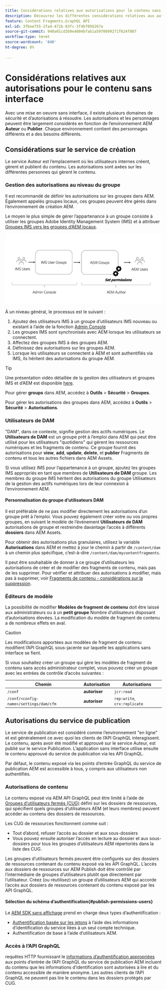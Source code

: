 ```yaml
---
title: Considérations relatives aux autorisations pour le contenu sans interface
description: Découvrez les différentes considérations relatives aux autorisations et aux listes de contrôle d’accès pour une mise en oeuvre sans interface avec Adobe Experience Manager. Découvrez les différentes personnes et les niveaux d’autorisation potentiels nécessaires pour les environnements de création et de publication.
feature: Content Fragments,GraphQL API
exl-id: 3fbee755-2fa4-471b-83fc-3f4bf056267a
source-git-commit: 940a01cd3b9e4804bfab1a5970699271f624f087
workflow-type: tm+mt
source-wordcount: '840'
ht-degree: 0%

---
```


# Considérations relatives aux autorisations pour le contenu sans interface

Avec une mise en oeuvre sans interface, il existe plusieurs domaines de sécurité et d’autorisations à résoudre. Les autorisations et les personnages peuvent être largement considérés en fonction de l’environnement AEM **Auteur** ou **Publier**. Chaque environnement contient des personnages différents et a des besoins différents.

## Considérations sur le service de création

Le service Auteur est l’emplacement où les utilisateurs internes créent, gèrent et publient du contenu. Les autorisations sont axées sur les différentes personnes qui gèrent le contenu.

### Gestion des autorisations au niveau du groupe

Il est recommandé de définir les autorisations sur les groupes dans AEM. Également appelés groupes locaux, ces groupes peuvent être gérés dans l’environnement de création AEM.

Le moyen le plus simple de gérer l’appartenance à un groupe consiste à utiliser les groupes Adobe Identity Management System (IMS) et à attribuer [Groupes IMS vers les groupes d’AEM locaux](https://experienceleague.adobe.com/docs/experience-manager-cloud-service/content/security/ims-support.html?lang=en#managing-permissions-in-aem).

![Flux d’autorisation Admin Console](assets/admin-console-aem-group-permissions.png)

À un niveau général, le processus est le suivant :

1. Ajoutez des utilisateurs IMS à un groupe d’utilisateurs IMS nouveau ou existant à l’aide de la fonction [Admin Console](https://adminconsole.adobe.com/)
1. Les groupes IMS sont synchronisés avec AEM lorsque les utilisateurs se connectent.
1. Affectez des groupes IMS à des groupes AEM.
1. Définissez des autorisations sur les groupes AEM.
1. Lorsque les utilisateurs se connectent à AEM et sont authentifiés via IMS, ils héritent des autorisations du groupe AEM.

>[!TIP]
>
> Une présentation vidéo détaillée de la gestion des utilisateurs et groupes IMS et d’AEM est disponible [here](https://experienceleague.adobe.com/docs/experience-manager-learn/cloud-service/accessing/overview.html).

Pour gérer **groups** dans AEM, accédez à **Outils** > **Sécurité** > **Groupes**.

Pour gérer les autorisations des groupes dans AEM, accédez à **Outils** > **Sécurité** > **Autorisations**.

### Utilisateurs de DAM

&quot;DAM&quot;, dans ce contexte, signifie gestion des actifs numériques. Le **Utilisateurs de DAM** est un groupe prêt à l’emploi dans AEM qui peut être utilisé pour les utilisateurs &quot;quotidiens&quot; qui gèrent les ressources numériques et les fragments de contenu. Ce groupe fournit des autorisations pour **view**, **add**, **update**, **delete**, et **publier** Fragments de contenu et tous les autres fichiers dans AEM Assets.

Si vous utilisez IMS pour l’appartenance à un groupe, ajoutez les groupes IMS appropriés en tant que membres de **Utilisateurs de DAM** groupe. Les membres du groupe IMS héritent des autorisations du groupe Utilisateurs de la gestion des actifs numériques lors de leur connexion à l’environnement AEM.

#### Personnalisation du groupe d’utilisateurs DAM

Il est préférable de ne pas modifier directement les autorisations d’un groupe prêt à l’emploi. Vous pouvez également créer votre ou vos propres groupes, en suivant le modèle de l’événement **Utilisateurs de DAM** autorisations de groupe et restreindre davantage l’accès à différents **dossiers** dans AEM Assets.

Pour obtenir des autorisations plus granulaires, utilisez la variable **Autorisations** dans AEM et mettez à jour le chemin à partir de `/content/dam` à un chemin plus spécifique, c’est-à-dire `/content/dam/mycontentfragments`.

Il peut être souhaitable de donner à ce groupe d’utilisateurs les autorisations de créer et de modifier des fragments de contenu, mais pas de les supprimer. Pour vérifier et attribuer des autorisations à modifier, mais pas à supprimer, voir [Fragments de contenu - considérations sur la suppression](/help/assets/content-fragments/content-fragments-delete.md).

### Éditeurs de modèle

La possibilité de modifier **Modèles de fragment de contenu** doit être laissé aux administrateurs ou à un **petit groupe** Nombre d’utilisateurs disposant d’autorisations élevées. La modification du modèle de fragment de contenu a de nombreux effets en aval.

>[!CAUTION]
>
>Les modifications apportées aux modèles de fragment de contenu modifient l’API GraphQL sous-jacente sur laquelle les applications sans interface se fient.

Si vous souhaitez créer un groupe qui gère les modèles de fragment de contenu sans accès administrateur complet, vous pouvez créer un groupe avec les entrées de contrôle d’accès suivantes :

| Chemin  | Autorisation | Autorisations |
|-----| -------------| ---------|
| `/conf` | **autoriser** | `jcr:read` |
| `/conf/<config-name>/settings/dam/cfm` | **autoriser** | `rep:write`, `crx:replicate` |

## Autorisations du service de publication

Le service de publication est considéré comme l’environnement &quot;en ligne&quot; et est généralement ce avec quoi les clients de l’API GraphQL interagissent. Le contenu, après avoir été modifié et approuvé sur le service Auteur, est publié sur le service Publication. L’application sans interface utilise ensuite le contenu approuvé du service de publication via les API GraphQL.

Par défaut, le contenu exposé via les points d’entrée GraphQL du service de publication AEM est accessible à tous, y compris aux utilisateurs non authentifiés.

### Autorisations de contenu

Le contenu exposé via AEM API GraphQL peut être limité à l’aide de [Groupes d’utilisateurs fermés (CUG)](https://experienceleague.adobe.com/docs/experience-manager-learn/assets/advanced/closed-user-groups.html) défini sur les dossiers de ressources, qui spécifient quels groupes d’utilisateurs AEM (et leurs membres) peuvent accéder au contenu des dossiers de ressources.

Les CUG de ressources fonctionnent comme suit :

* Tout d’abord, refuser l’accès au dossier et aux sous-dossiers
* Vous pouvez ensuite autoriser l’accès en lecture au dossier et aux sous-dossiers pour tous les groupes d’utilisateurs AEM répertoriés dans la liste des CUG.

Les groupes d’utilisateurs fermés peuvent être configurés sur des dossiers de ressources contenant du contenu exposé via les API GraphQL. L’accès aux dossiers de ressources sur AEM Publish doit être contrôlé par l’intermédiaire de groupes d’utilisateurs plutôt que directement par l’utilisateur. Créez (ou réutilisez) un groupe d’utilisateurs AEM qui accorde l’accès aux dossiers de ressources contenant du contenu exposé par les API GraphQL.

#### Sélection du schéma d’authentification{#publish-permissions-users}

Le [AEM SDK sans affichage](https://github.com/adobe/aem-headless-client-js#create-aemheadless-client) prend en charge deux types d’authentification :

* [Authentification basée sur les jetons](/help/implementing/developing/introduction/generating-access-tokens-for-server-side-apis.md) à l’aide des informations d’identification du service liées à un seul compte technique.
* Authentification de base à l’aide d’utilisateurs AEM.

### Accès à l’API GraphQL

requêtes HTTP fournissant le [informations d’authentification appropriées](https://github.com/adobe/aem-headless-client-js#create-aemheadless-client) aux points d’entrée de l’API GraphQL du service de publication AEM incluent du contenu que les informations d’identification sont autorisées à lire et du contenu accessible de manière anonyme. Les autres clients de l’API GraphQL ne peuvent pas lire le contenu dans les dossiers protégés par CUG.
